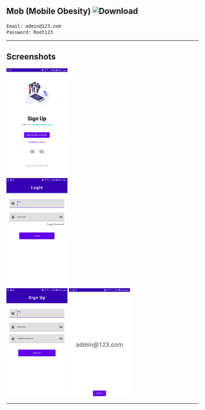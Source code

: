 ## Mob (Mobile Obesity) ![Download](https://img.shields.io/github/downloads/shyamkumaryadav/mob/total?label=Total%20Apps%20Downlod%20By%20Humans) 


  
```
Email: admin@123.com  
Password: Root123  
```


---  


## Screenshots	

[<img src="./Screenshots/Main.jpg" width=160>](./Screenshots/Main.jpg)	
[<img src="./Screenshots/Login.jpg" width=160>](./Screenshots/Login.jpg)    
[<img src="./Screenshots/Sign_Up.jpg" width=160>](./Screenshots/Sign_Up.jpg)
[<img src="./Screenshots/Mob.jpg" width=160>](./Screenshots/Mob.jpg)

---  
